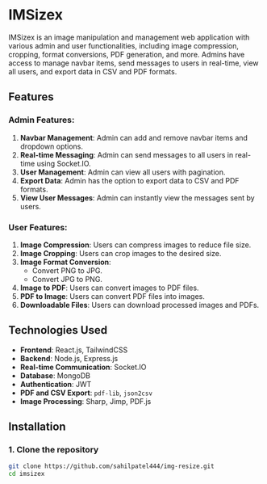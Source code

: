 # IMSizex

IMSizex is an image manipulation and management web application with various admin and user functionalities, including image compression, cropping, format conversions, PDF generation, and more. Admins have access to manage navbar items, send messages to users in real-time, view all users, and export data in CSV and PDF formats.

## Features

### Admin Features:
1. **Navbar Management**: Admin can add and remove navbar items and dropdown options.
2. **Real-time Messaging**: Admin can send messages to all users in real-time using Socket.IO.
3. **User Management**: Admin can view all users with pagination.
4. **Export Data**: Admin has the option to export data to CSV and PDF formats.
5. **View User Messages**: Admin can instantly view the messages sent by users.

### User Features:
1. **Image Compression**: Users can compress images to reduce file size.
2. **Image Cropping**: Users can crop images to the desired size.
3. **Image Format Conversion**:
   - Convert PNG to JPG.
   - Convert JPG to PNG.
4. **Image to PDF**: Users can convert images to PDF files.
5. **PDF to Image**: Users can convert PDF files into images.
6. **Downloadable Files**: Users can download processed images and PDFs.

## Technologies Used
- **Frontend**: React.js, TailwindCSS
- **Backend**: Node.js, Express.js
- **Real-time Communication**: Socket.IO
- **Database**: MongoDB
- **Authentication**: JWT
- **PDF and CSV Export**: `pdf-lib`, `json2csv`
- **Image Processing**: Sharp, Jimp, PDF.js

## Installation

### 1. Clone the repository

```bash
git clone https://github.com/sahilpatel444/img-resize.git
cd imsizex

